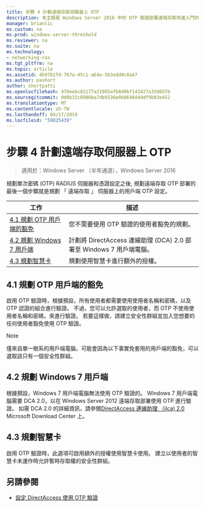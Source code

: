 ```yaml
---
title: 步驟 4 計劃遠端存取伺服器上 OTP
description: 本主題是 Windows Server 2016 中的 OTP 驗證部署遠端存取快速入門的一部分。
manager: brianlic
ms.custom: na
ms.prod: windows-server-threshold
ms.reviewer: na
ms.suite: na
ms.technology:
- networking-ras
ms.tgt_pltfrm: na
ms.topic: article
ms.assetid: 4b97b2fd-767a-45c1-a64e-5b3edd0c8a47
ms.author: pashort
author: shortpatti
ms.openlocfilehash: 470eebc82177a21985afb8d0bf143427a33d65fb
ms.sourcegitcommit: 0d0b32c8986ba7db9536e0b8648d4ddf9b03e452
ms.translationtype: MT
ms.contentlocale: zh-TW
ms.lasthandoff: 04/17/2019
ms.locfileid: "59825439"
---
```

# <a name="step-4-plan-for-otp-on-the-remote-access-server"></a>步驟 4 計劃遠端存取伺服器上 OTP

>適用於：Windows Server （半年通道），Windows Server 2016

規劃單次密碼 (OTP) RADIUS 伺服器和憑證設定之後, 規劃遠端存取 OTP 部署的最後一個步驟就是規劃 「 遠端存取 」 伺服器上的用戶端 OTP 設定。  
  
|工作|描述|  
|----|--------|  
|[4.1 規劃 OTP 用戶端的豁免](#bkmk_4_1_Exemptions)|您不需要使用 OTP 驗證的使用者豁免的規劃。|  
|[4.2 規劃 Windows 7 用戶端](#bkmk_4_2_Win7)|計劃將 DirectAccess 連線助理 (DCA) 2.0 部署至 Windows 7 用戶端電腦。|  
|[4.3 規劃智慧卡](#BKMK_smartcard)|規劃使用智慧卡進行額外的授權。|  
  
## <a name="bkmk_4_1_Exemptions"></a>4.1 規劃 OTP 用戶端的豁免  
啟用 OTP 驗證時，根據預設，所有使用者都需要使用使用者名稱和密碼，以及 OTP 認證的組合進行驗證。 不過，您可以允許選取的使用者，而 OTP 不使用使用者名稱和密碼，來進行驗證。 若要這樣做，請建立安全性群組並加入您想要的任何使用者豁免使用 OTP 驗證。  
  
> [!NOTE]  
> 僅來自單一樹系的用戶端電腦，可能會因為以下事實免套用的用戶端的豁免，可以選取該只有一個安全性群組。  
  
## <a name="bkmk_4_2_Win7"></a>4.2 規劃 Windows 7 用戶端  
根據預設，Windows 7 用戶端電腦無法使用 OTP 驗證的。  Windows 7 用戶端電腦需要 DCA 2.0，以在 Windows Server 2012 遠端存取部署使用 OTP 進行驗證。 如需 DCA 2.0 的詳細資訊，請參閱[DirectAccess 連線助理 （jlca) 2.0](https://go.microsoft.com/fwlink/?LinkId=253699) Microsoft Download Center 上。  
  
## <a name="BKMK_smartcard"></a>4.3 規劃智慧卡  
啟用 OTP 驗證時，此選項可啟用額外的授權使用智慧卡使用。 建立以使用者的智慧卡未運作時允許暫時存取權的安全性群組。  
  
## <a name="BKMK_Links"></a>另請參閱  
  
-   [設定 DirectAccess 使用 OTP 驗證](https://technet.microsoft.com/windows-server-docs/networking/remote-access/ras/otp/deploy-ra-otp)  
  


